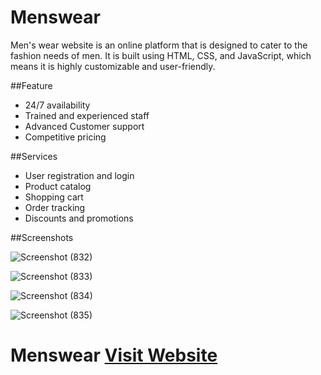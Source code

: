 # Menswear
 Men's wear website is an online platform that is designed to cater to the fashion needs of men. It is built using HTML, CSS, and JavaScript, which means it is highly    customizable and user-friendly.
 
##Feature
- 24/7 availability
- Trained and experienced staff
- Advanced Customer support 
- Competitive pricing

##Services
- User registration and login
- Product catalog
- Shopping cart
- Order tracking
- Discounts and promotions

##Screenshots

![Screenshot (832)](https://user-images.githubusercontent.com/116311633/225422964-c08a891a-6889-4400-8162-5553be204c90.png)

![Screenshot (833)](https://user-images.githubusercontent.com/116311633/225423034-66473a0c-6224-40af-85be-63bab1d693a5.png)

![Screenshot (834)](https://user-images.githubusercontent.com/116311633/225423115-e31c204d-71b1-49ba-be4f-d6a6f7d17c30.png)

![Screenshot (835)](https://user-images.githubusercontent.com/116311633/225423162-2366dad7-f551-474d-b2bf-990d71612227.png)


# Menswear [Visit Website](https://prp0076.github.io/menwear/)



